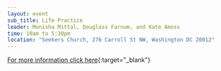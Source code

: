 ```yaml
---
layout: event
sub_title: Life Practice
leader: Monisha Mittal, Douglass Farnum, and Kate Amoss
time: 10am to 5:30pm
location: "Seekers Church, 276 Carroll St NW, Washington DC 20012"
---
```


[For more information click here](https://InterPlay.org/index.cfm/go/events:event/happening_id/2890){:target="_blank"}
